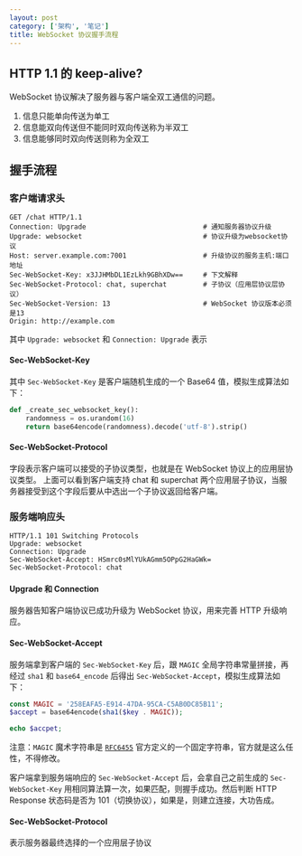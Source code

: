 ```yaml
---
layout: post
category: ['架构', '笔记']
title: WebSocket 协议握手流程
---
```


## HTTP 1.1 的 keep-alive?

WebSocket 协议解决了服务器与客户端全双工通信的问题。

1. 信息只能单向传送为单工
2. 信息能双向传送但不能同时双向传送称为半双工
3. 信息能够同时双向传送则称为全双工

## 握手流程

### 客户端请求头

```
GET /chat HTTP/1.1
Connection: Upgrade                             # 通知服务器协议升级
Upgrade: websocket                              # 协议升级为websocket协议
Host: server.example.com:7001                   # 升级协议的服务主机:端口地址
Sec-WebSocket-Key: x3JJHMbDL1EzLkh9GBhXDw==     # 下文解释
Sec-WebSocket-Protocol: chat, superchat         # 子协议（应用层协议层协议）
Sec-WebSocket-Version: 13                       # WebSocket 协议版本必须是13
Origin: http://example.com
```

其中 `Upgrade: websocket` 和 `Connection: Upgrade` 表示

#### Sec-WebSocket-Key

其中 `Sec-WebSocket-Key` 是客户端随机生成的一个 Base64 值，模拟生成算法如下：

```python
def _create_sec_websocket_key():
    randomness = os.urandom(16)
    return base64encode(randomness).decode('utf-8').strip()
```

#### Sec-WebSocket-Protocol

字段表示客户端可以接受的子协议类型，也就是在 WebSocket 协议上的应用层协议类型。
上面可以看到客户端支持 chat 和 superchat 两个应用层子协议，当服务器接受到这个字段后要从中选出一个子协议返回给客户端。

### 服务端响应头

```
HTTP/1.1 101 Switching Protocols
Upgrade: websocket
Connection: Upgrade
Sec-WebSocket-Accept: HSmrc0sMlYUkAGmm5OPpG2HaGWk=
Sec-WebSocket-Protocol: chat
```

#### Upgrade 和 Connection

服务器告知客户端协议已成功升级为 WebSocket 协议，用来完善 HTTP 升级响应。

#### Sec-WebSocket-Accept

服务端拿到客户端的 `Sec-WebSocket-Key` 后，跟 `MAGIC` 全局字符串常量拼接，再经过 `sha1` 和 `base64_encode` 后得出 `Sec-WebSocket-Accept`，模拟生成算法如下：

```php
const MAGIC = '258EAFA5-E914-47DA-95CA-C5AB0DC85B11';
$accept = base64encode(sha1($key . MAGIC));

echo $accpet;
```

注意：`MAGIC` 魔术字符串是 [`RFC6455`](https://tools.ietf.org/html/rfc6455#section-5.5.2) 官方定义的一个固定字符串，官方就是这么任性，不得修改。

客户端拿到服务端响应的 `Sec-WebSocket-Accept` 后，会拿自己之前生成的 `Sec-WebSocket-Key` 用相同算法算一次，如果匹配，则握手成功。然后判断 HTTP Response 状态码是否为 101（切换协议），如果是，则建立连接，大功告成。

#### Sec-WebSocket-Protocol

表示服务器最终选择的一个应用层子协议

